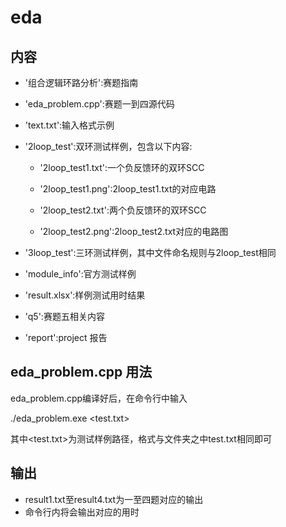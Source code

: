 # eda 

## 内容

- '组合逻辑环路分析':赛题指南
- 'eda_problem.cpp':赛题一到四源代码
- 'text.txt':输入格式示例
- '2loop_test':双环测试样例，包含以下内容:

  - '2loop_test1.txt':一个负反馈环的双环SCC
  
  - '2loop_test1.png':2loop_test1.txt的对应电路

  - '2loop_test2.txt':两个负反馈环的双环SCC

  - '2loop_test2.png':2loop_test2.txt对应的电路图

- '3loop_test':三环测试样例，其中文件命名规则与2loop_test相同
- 'module_info':官方测试样例
- 'result.xlsx':样例测试用时结果
- 'q5':赛题五相关内容
- 'report':project 报告

## eda_problem.cpp 用法

eda_problem.cpp编译好后，在命令行中输入

./eda_problem.exe  <test.txt>

其中<test.txt>为测试样例路径，格式与文件夹之中test.txt相同即可

## 输出

- result1.txt至result4.txt为一至四题对应的输出
- 命令行内将会输出对应的用时
